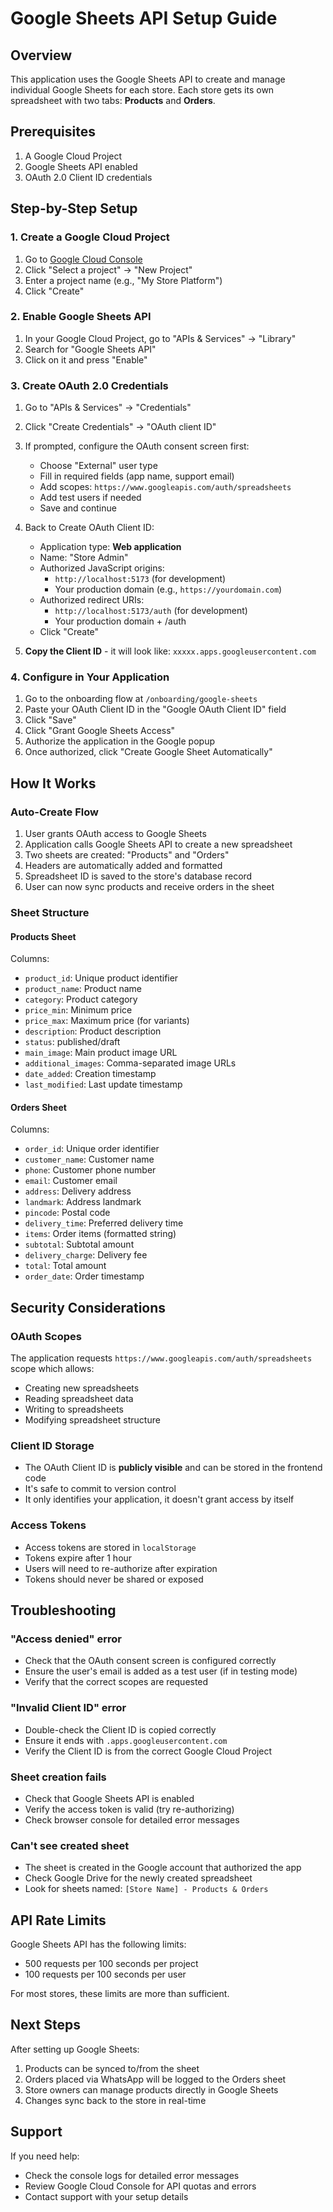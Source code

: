 # Google Sheets API Setup Guide

## Overview
This application uses the Google Sheets API to create and manage individual Google Sheets for each store. Each store gets its own spreadsheet with two tabs: **Products** and **Orders**.

## Prerequisites
1. A Google Cloud Project
2. Google Sheets API enabled
3. OAuth 2.0 Client ID credentials

## Step-by-Step Setup

### 1. Create a Google Cloud Project
1. Go to [Google Cloud Console](https://console.cloud.google.com/)
2. Click "Select a project" → "New Project"
3. Enter a project name (e.g., "My Store Platform")
4. Click "Create"

### 2. Enable Google Sheets API
1. In your Google Cloud Project, go to "APIs & Services" → "Library"
2. Search for "Google Sheets API"
3. Click on it and press "Enable"

### 3. Create OAuth 2.0 Credentials
1. Go to "APIs & Services" → "Credentials"
2. Click "Create Credentials" → "OAuth client ID"
3. If prompted, configure the OAuth consent screen first:
   - Choose "External" user type
   - Fill in required fields (app name, support email)
   - Add scopes: `https://www.googleapis.com/auth/spreadsheets`
   - Add test users if needed
   - Save and continue

4. Back to Create OAuth Client ID:
   - Application type: **Web application**
   - Name: "Store Admin"
   - Authorized JavaScript origins:
     - `http://localhost:5173` (for development)
     - Your production domain (e.g., `https://yourdomain.com`)
   - Authorized redirect URIs:
     - `http://localhost:5173/auth` (for development)
     - Your production domain + /auth
   - Click "Create"

5. **Copy the Client ID** - it will look like: `xxxxx.apps.googleusercontent.com`

### 4. Configure in Your Application
1. Go to the onboarding flow at `/onboarding/google-sheets`
2. Paste your OAuth Client ID in the "Google OAuth Client ID" field
3. Click "Save"
4. Click "Grant Google Sheets Access"
5. Authorize the application in the Google popup
6. Once authorized, click "Create Google Sheet Automatically"

## How It Works

### Auto-Create Flow
1. User grants OAuth access to Google Sheets
2. Application calls Google Sheets API to create a new spreadsheet
3. Two sheets are created: "Products" and "Orders"
4. Headers are automatically added and formatted
5. Spreadsheet ID is saved to the store's database record
6. User can now sync products and receive orders in the sheet

### Sheet Structure

#### Products Sheet
Columns:
- `product_id`: Unique product identifier
- `product_name`: Product name
- `category`: Product category
- `price_min`: Minimum price
- `price_max`: Maximum price (for variants)
- `description`: Product description
- `status`: published/draft
- `main_image`: Main product image URL
- `additional_images`: Comma-separated image URLs
- `date_added`: Creation timestamp
- `last_modified`: Last update timestamp

#### Orders Sheet
Columns:
- `order_id`: Unique order identifier
- `customer_name`: Customer name
- `phone`: Customer phone number
- `email`: Customer email
- `address`: Delivery address
- `landmark`: Address landmark
- `pincode`: Postal code
- `delivery_time`: Preferred delivery time
- `items`: Order items (formatted string)
- `subtotal`: Subtotal amount
- `delivery_charge`: Delivery fee
- `total`: Total amount
- `order_date`: Order timestamp

## Security Considerations

### OAuth Scopes
The application requests `https://www.googleapis.com/auth/spreadsheets` scope which allows:
- Creating new spreadsheets
- Reading spreadsheet data
- Writing to spreadsheets
- Modifying spreadsheet structure

### Client ID Storage
- The OAuth Client ID is **publicly visible** and can be stored in the frontend code
- It's safe to commit to version control
- It only identifies your application, it doesn't grant access by itself

### Access Tokens
- Access tokens are stored in `localStorage`
- Tokens expire after 1 hour
- Users will need to re-authorize after expiration
- Tokens should never be shared or exposed

## Troubleshooting

### "Access denied" error
- Check that the OAuth consent screen is configured correctly
- Ensure the user's email is added as a test user (if in testing mode)
- Verify that the correct scopes are requested

### "Invalid Client ID" error
- Double-check the Client ID is copied correctly
- Ensure it ends with `.apps.googleusercontent.com`
- Verify the Client ID is from the correct Google Cloud Project

### Sheet creation fails
- Check that Google Sheets API is enabled
- Verify the access token is valid (try re-authorizing)
- Check browser console for detailed error messages

### Can't see created sheet
- The sheet is created in the Google account that authorized the app
- Check Google Drive for the newly created spreadsheet
- Look for sheets named: `[Store Name] - Products & Orders`

## API Rate Limits
Google Sheets API has the following limits:
- 500 requests per 100 seconds per project
- 100 requests per 100 seconds per user

For most stores, these limits are more than sufficient.

## Next Steps
After setting up Google Sheets:
1. Products can be synced to/from the sheet
2. Orders placed via WhatsApp will be logged to the Orders sheet
3. Store owners can manage products directly in Google Sheets
4. Changes sync back to the store in real-time

## Support
If you need help:
- Check the console logs for detailed error messages
- Review Google Cloud Console for API quotas and errors
- Contact support with your setup details

